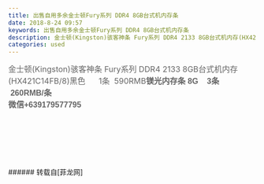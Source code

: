 ```yaml
---
title: 出售自用多余金士顿Fury系列 DDR4 8GB台式机内存条
date: 2018-8-24 09:57
keywords: 出售自用多余金士顿Fury系列 DDR4 8GB台式机内存条
description: 金士顿(Kingston)骇客神条 Fury系列 DDR4 2133 8GB台式机内存(HX421C14FB/8)黑色      1条  590RMB镁光内存条 8G    3条   260RMB/条微信+639179577795
categories: used
---
```

<td class="t_f" id="postmessage_1682181">

<font color="#666666"><font face="Arial, &amp;quot;"><font style="font-size:16px">金士顿(Kingston)骇客神条 Fury系列 DDR4 2133 8GB台式机内存(HX421C14FB/8)黑色      1条  590RMB</font></font></font><font face="Arial, microsoft yahei"><font color="#666666"><font style="font-size:16px"><strong>镁光内存条 8G    3条   260RMB/条</strong></font></font></font><br/>
<font face="Arial, microsoft yahei"><font color="#666666"><font style="font-size:16px"><strong>微信+639179577795</strong></font></font></font><br/>
<br/>
<br/>
<br/>
<br/>
<br/>
<br/>
</td>
###### 转载自[菲龙网]